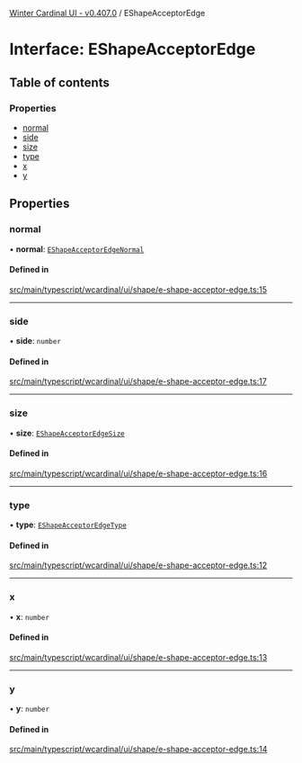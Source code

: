 [Winter Cardinal UI - v0.407.0](../index.md) / EShapeAcceptorEdge

# Interface: EShapeAcceptorEdge

## Table of contents

### Properties

- [normal](EShapeAcceptorEdge.md#normal)
- [side](EShapeAcceptorEdge.md#side)
- [size](EShapeAcceptorEdge.md#size)
- [type](EShapeAcceptorEdge.md#type)
- [x](EShapeAcceptorEdge.md#x)
- [y](EShapeAcceptorEdge.md#y)

## Properties

### normal

• **normal**: [`EShapeAcceptorEdgeNormal`](EShapeAcceptorEdgeNormal.md)

#### Defined in

[src/main/typescript/wcardinal/ui/shape/e-shape-acceptor-edge.ts:15](https://github.com/winter-cardinal/winter-cardinal-ui/blob/v0.407.0/src/main/typescript/wcardinal/ui/shape/e-shape-acceptor-edge.ts#L15)

___

### side

• **side**: `number`

#### Defined in

[src/main/typescript/wcardinal/ui/shape/e-shape-acceptor-edge.ts:17](https://github.com/winter-cardinal/winter-cardinal-ui/blob/v0.407.0/src/main/typescript/wcardinal/ui/shape/e-shape-acceptor-edge.ts#L17)

___

### size

• **size**: [`EShapeAcceptorEdgeSize`](EShapeAcceptorEdgeSize.md)

#### Defined in

[src/main/typescript/wcardinal/ui/shape/e-shape-acceptor-edge.ts:16](https://github.com/winter-cardinal/winter-cardinal-ui/blob/v0.407.0/src/main/typescript/wcardinal/ui/shape/e-shape-acceptor-edge.ts#L16)

___

### type

• **type**: [`EShapeAcceptorEdgeType`](../index.md#eshapeacceptoredgetype-1)

#### Defined in

[src/main/typescript/wcardinal/ui/shape/e-shape-acceptor-edge.ts:12](https://github.com/winter-cardinal/winter-cardinal-ui/blob/v0.407.0/src/main/typescript/wcardinal/ui/shape/e-shape-acceptor-edge.ts#L12)

___

### x

• **x**: `number`

#### Defined in

[src/main/typescript/wcardinal/ui/shape/e-shape-acceptor-edge.ts:13](https://github.com/winter-cardinal/winter-cardinal-ui/blob/v0.407.0/src/main/typescript/wcardinal/ui/shape/e-shape-acceptor-edge.ts#L13)

___

### y

• **y**: `number`

#### Defined in

[src/main/typescript/wcardinal/ui/shape/e-shape-acceptor-edge.ts:14](https://github.com/winter-cardinal/winter-cardinal-ui/blob/v0.407.0/src/main/typescript/wcardinal/ui/shape/e-shape-acceptor-edge.ts#L14)
